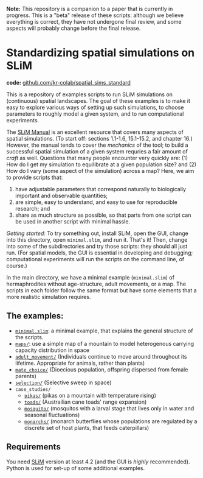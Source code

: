 
**Note:** This repository is a companion to a paper that is currently in progress.
This is a "beta" release of these scripts:
although we believe everything is correct,
they have not undergone final review,
and some aspects will probably change before the final release.

# Standardizing spatial simulations on SLiM

**code:** [github.com/kr-colab/spatial_sims_standard](https://github.com/kr-colab/spatial_sims_standard)

This is a repository of examples scripts to run SLiM simulations on (continuous) spatial landscapes.
The goal of these examples is to make it easy to explore various ways of setting up such simulations,
to choose parameters to roughly model a given system,
and to run computational experiments.

The [SLiM Manual](https://github.com/MesserLab/SLiM/releases/download/v4.1/SLiM_Manual.pdf)
is an excellent resource that covers many aspects of spatial simulations.
(To start off: sections 1.1-1.6, 15.1-15.2, and chapter 16.)
However, the manual tends to cover the *mechanics* of the tool;
to build a successful spatial simulation of a given system requries a fair amount of *craft* as well.
Questions that many people encounter very quickly are:
(1) How do I get my simulation to equilibrate at a given population size?
and (2) How do I vary (some aspect of the simulation) across a map?
Here, we aim to provide scripts that:

1. have adjustable parameters that correspond naturally to
     biologically important and observable quantities;
2. are simple, easy to understand, and easy to use for reproducible research; and
3. share as much structure as possible, so that parts from one script
    can be used in another script with minimal hassle.

*Getting started:*
To try something out, install SLiM, open the GUI,
change into this directory, open `minimal.slim`, and run it.
That's it! Then, change into some of the subdirectories and try those scripts:
they should all just run.
(For spatial models, the GUI is essential in developing and debugging;
computational experiments will run the scripts on the command line, of course.)

In the main directory, we have a minimal example (`minimal.slim`) of hermaphrodites without age-structure, adult movements, or a map.
The scripts in each folder follow the same format but have some elements that a more realistic simulation requires.

## The examples:

- [`minimal.slim`](minimal.html): a minimal example, that explains the general structure of the scripts.
- [`maps/`](maps/README.html): use a simple map of a mountain to model heterogenous carrying capacity distribution in space
- [`adult_movement/`](adult_movement/README.html) (Individuals continue to move around throughout its lifetime. Appropriate for animals, rather than plants)
- [`mate_choice/`](mate_choice/README.html) (Dioecious population, offspring dispersed from female parents)
- [`selection/`](selection/README.html) (Selective sweep in space)
- `case_studies/`
	- [`pikas/`](case_studies/pikas/) (pikas on a mountain with temperature rising)
	- [`toads/`](case_studies/toads/) (Austrailian cane toads' range expansion)
	- [`mosquito/`](case_studies/mosquito/) (mosquitos with a larval stage that lives only in water and seasonal fluctuations)
	- [`monarchs/`](case_studies/monarchs/) (monarch butterflies whose populations are regulated by a discrete set of host plants, that feeds caterpillars)

## Requirements

You need [SLiM](https://messerlab.org/SLiM) version at least 4.2
(and the GUI is *highly* recommended).
Python is used for set-up of some additional examples.
